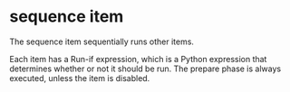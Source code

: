 # sequence item

The sequence item sequentially runs other items.

Each item has a Run-if expression, which is a Python expression that determines whether or not it should be run. The prepare phase is always executed, unless the item is disabled.
